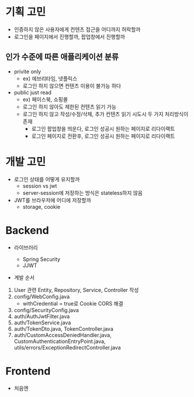 # 기획 고민
- 인증하지 않은 사용자에게 컨텐츠 접근을 어디까지 허락할까
- 로그인을 페이지에서 진행할까, 팝업창에서 진행할까

## 인가 수준에 따른 애플리케이션 분류  
- privite only 
  - ex) 에브리타임, 넷플릭스
  - 로그인 하지 않으면 컨텐츠 이용이 불가능 하다
- public just read 
  - ex) 페이스북, 쇼핑몰
  - 로그인 하지 않아도 제한된 컨텐츠 읽기 가능
  - 로그인 하지 않고 작성/수정/삭제, 추가 컨텐츠 읽기 시도시 두 가지 처리방식이 존재
    - 로그인 팝업창을 띄운다, 로그인 성공시 원하는 페이지로 리다이랙트
    - 로그인 페이지로 전환후, 로그인 성공시 원하는 페이지로 리다이랙트


# 개발 고민
- 로그인 상태를 어떻게 유지할까 
  - session vs jwt
  - server-session에 저장하는 방식은 stateless하지 않음 
- JWT를 브라우저에 어디에 저장할까
  - storage, cookie

# Backend
- 라이브러리
  - Spring Security
  - JJWT

- 계발 순서
1) User 관련 Entity, Repository, Service, Controller 작성
2) config/WebConfig.java
   - withCredential = true로 Cookie CORS 해결
3) config/SecurityConfig.java
4) auth/AuthJwtFilter.java
5) auth/TokenService.java
6) auth/TokenDto.java, TokenController.java
7) auth/CustomAccessDeniedHandler.java, CustomAuthenticationEntryPoint.java, utils/errors/ExceptionRedirectController.java

# Frontend
- 처음엔 

